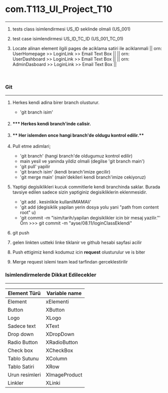 # com.T113_UI_Project_T10

###   

***

1. tests class isimlendirmesi US_ID seklinde olmali (US_001)
2. test case isimlendirmesi US_ID_TC_ID (US_001_TC_01)

2. Locate alinan element ilgili pages de aciklama satiri ile aciklanmali
   || orn:  UserHomepage >> LoginLink >> Email Text Box ||
   || orn:  UserDashboard >> LoginLink >> Email Text Box ||
   || orn:  AdminDasboard >> LoginLink >> Email Text Box ||

<br/>

### Git

***

1. Herkes kendi adina birer branch olusturur.
    * 'git branch isim'

2. #### *** Herkes kendi branch'inde calisir.
3. #### ** Her islemden once hangi branch'de oldugu kontrol edilir.**
3. Pull etme adimlari;
    * 'git branch'  (hangi branch'de oldugumuz kontrol edilir)
    * main yesil ve yaninda yildiz olmali (degilse 'git branch main')
    * 'git pull' yapilir
    * 'git branch isim' (kendi branch'imize gecilir)
    * 'git merge main' (main'dekileri kendi branch'imize cekiyoruz)

3. Yaptigi degisiklikleri kucuk commitlerle kendi branchinda saklar. Burada tavsiye edilen sadece sizin yaptiginiz
   degisikliklerin eklenmesidir.
    * 'git add . kesinlikle kullanilMAMAli'
    * 'git add (degisiklik yapilan yerin dosya yolu yani "path from content root" u)
    * 'git commit -m "isim/tarih/yapilan degisiklikler icin bir mesaj yazilir."'
      Örn >>> git commit -m "ayse/08.11/loginClassEklendi"
4. git push

5. gelen linkten ustteki linke tiklanir ve github hesabi sayfasi acilir

6. Push ettigimiz kendi kodumuz icin **request** olusturulur ve is biter

7. Merge request islemi team lead tarfindan gerceklestirilir

### Isimlendirmelerde Dikkat Edilecekler

***

| Element Türü   | Variable name |
|----------------|---------------|
| Element        | xElementi     |
| Button         | XButton       |    
| Logo           | XLogo         |
| Sadece text    | XText         |
| Drop down      | XDropDown     |
| Radio Button   | XRadioButton  |
| Check box      | XCheckBox     |
| Tablo Sutunu   | XColumn       |
| Tablo Satiri   | XRow          |
| Urun resimleri | XImageProduct |
| Linkler        | XLinki        |
